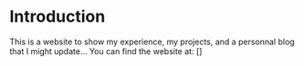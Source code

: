 # Introduction

This is a website to show my experience, my projects, and a personnal blog that I might update... You can find the website at: []
